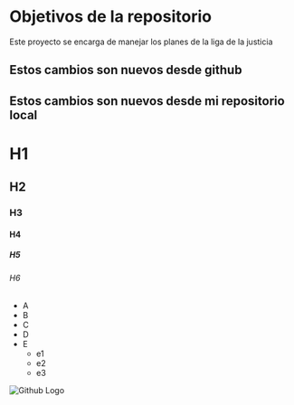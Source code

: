 # Objetivos de la repositorio

Este proyecto se encarga de manejar los planes de la liga de la justicia

## Estos cambios son nuevos desde github
## Estos cambios son nuevos desde mi repositorio local

# H1
## H2
### H3
#### H4
##### H5
###### H6


* A
* B
* C
* D
* E
  * e1
  * e2
  * e3


![Github Logo](https://avatars.githubusercontent.com/u/583231?v=4)
